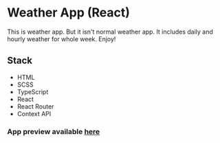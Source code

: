 # Weather App (React)

This is weather app. But it isn't normal weather app. It includes daily and hourly weather for whole week. Enjoy!

## Stack

- HTML
- SCSS
- TypeScript
- React
- React Router
- Context API

### App preview available [here](https://bartek532.github.io/weather-app)
